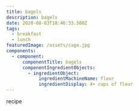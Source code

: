 ```yaml
---
title: bagels
description: bagels
date: 2020-08-03T18:46:33.500Z
tags:
  - breakfast
  - lunch
featuredImage: /assets/cage.jpg
components:
  - component:
      componentTitle: bagels
      componentIngredientObjects:
        - ingredientObject:
            ingredientMachineName: flour
            ingredientDisplay: 4+ cups of flour
---
```

recipe
